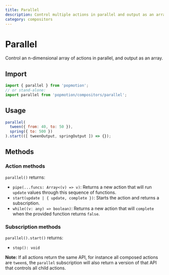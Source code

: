 ```yaml
---
title: Parallel
description: Control multiple actions in parallel and output as an array.
category: compositors
---
```


# Parallel

Control an n-dimensional array of actions in parallel, and output as an array.

## Import

```javascript
import { parallel } from 'popmotion';
// or stand-alone:
import parallel from 'popmotion/compositors/parallel';
```

## Usage

```javascript
parallel(
  tween({ from: 40, to: 50 }),
  spring({ to: 500 })
).start(([ tweenOutput, springOutput ]) => {});
```

## Methods

### Action methods

`parallel()` returns:

- `pipe(...funcs: Array<(v) => v)`: Returns a new action that will run `update` values through this sequence of functions.
- `start(update | { update, complete })`: Starts the action and returns a subscription.
- `while((v: any) => boolean)`: Returns a new action that will `complete` when the provided function returns `false`.

### Subscription methods

`parallel().start()` returns:

- `stop(): void`

**Note:** If all actions return the same API, for instance all composed actions are `tween`s, the `parallel` subscription will also return a version of that API that controls all child actions.
